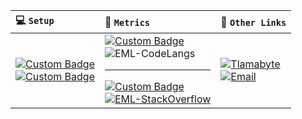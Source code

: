 | 💻 <code>Setup</code> | 📜 <code>Metrics</code> | 🔗 <code>Other Links</code> |
| :- | :- | :- |
| [![Custom Badge](https://img.shields.io/badge/-DEBIAN-d70a53?style=for-the-badge&logo=debian&logoColor=white)](#)<br>[![Custom Badge](https://img.shields.io/badge/-XFCE-0060a8?style=for-the-badge&logo=xfce&logoColor=white)](#) | [![Custom Badge](https://img.shields.io/badge/%20-github-purple?style=for-the-badge&logo=github)](#) <br> ![EML-CodeLangs](https://github-readme-stats.vercel.app/api/top-langs/?username=eml-bin&layout=compact&theme=dark) <br> <hr> [![Custom Badge](https://img.shields.io/badge/%20-stackoverflow-gray?style=for-the-badge&logo=stackoverflow)](#) <br> [![EML-StackOverflow](https://github-readme-stackoverflow.vercel.app/?userID=4010240&theme=dark&layout=compact)](https://stackoverflow.com/users/4010240/eduardo-ml) | [![Tlamabyte](https://img.shields.io/badge/Tlamabyte-7289DA?style=for-the-badge&logo=discord&logoColor=white)](https://discord.gg/CGRt55wZxa) <br> [![Email](https://img.shields.io/badge/%C2%AD-edu@eml.run-blue?style=for-the-badge&logo=gmail)](mailto:edu@eml.run)

